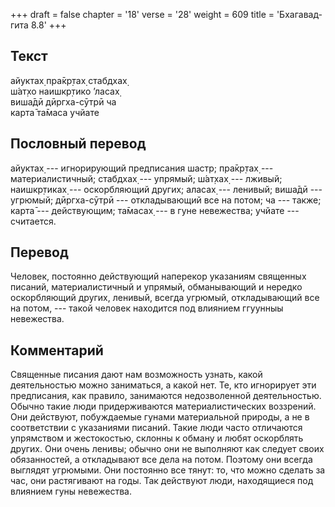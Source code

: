 +++
draft = false
chapter = '18'
verse = '28'
weight = 609
title = 'Бхагавад-гита 8.8'
+++
## Текст

айуктах̣ пра̄кр̣тах̣ стабдхах̣  
ш́ат̣хо наишкр̣тико ’ласах̣  
виша̄дӣ дӣргха-сӯтрӣ ча  
карта̄ та̄маса учйате

## Пословный перевод

айуктах̣ --- игнорирующий предписания шастр; пра̄кр̣тах̣ ---
материалистичный; стабдхах̣ --- упрямый; ш́ат̣хах̣ --- лживый; наишкр̣тиках̣
--- оскорбляющий других; аласах̣ --- ленивый; виша̄дӣ --- угрюмый;
дӣргха-сӯтрӣ --- откладывающий все на потом; ча --- также; карта̄ ---
действующим; та̄масах̣ --- в гуне невежества; учйате --- считается.

## Перевод

Человек, постоянно действующий наперекор указаниям священных писаний,
материалистичный и упрямый, обманывающий и нередко оскорбляющий других,
ленивый, всегда угрюмый, откладывающий все на потом, --- такой человек
находится под влиянием ггуунныы невежества.

## Комментарий

Священные писания дают нам возможность узнать, какой деятельностью можно
заниматься, а какой нет. Те, кто игнорирует эти предписания, как
правило, занимаются недозволенной деятельностью. Обычно такие люди
придерживаются материалистических воззрений. Они действуют, побуждаемые
гунами материальной природы, а не в соответствии с указаниями писаний.
Такие люди часто отличаются упрямством и жестокостью, склонны к обману и
любят оскорблять других. Они очень ленивы; обычно они не выполняют как
следует своих обязанностей, а откладывают все дела на потом. Поэтому они
всегда выглядят угрюмыми. Они постоянно все тянут: то, что можно сделать
за час, они растягивают на годы. Так действуют люди, находящиеся под
влиянием гуны невежества.
